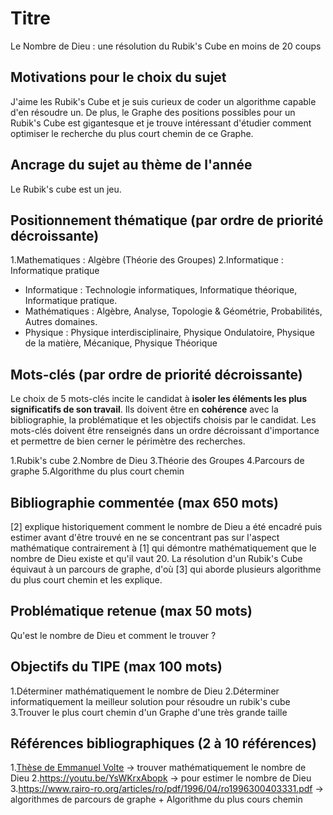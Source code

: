 # Titre
Le Nombre de Dieu : une résolution du Rubik's Cube en moins de 20 coups

## Motivations pour le choix du sujet
J'aime les Rubik's Cube et je suis curieux de coder un algorithme capable d'en résoudre un. De plus, le Graphe des positions possibles pour un Rubik's Cube est gigantesque et je trouve intéressant d'étudier comment optimiser le recherche du plus court chemin de ce Graphe.

## Ancrage du sujet au thème de l'année
Le Rubik's cube est un jeu.

## Positionnement thématique (par ordre de priorité décroissante)

1.Mathematiques : Algèbre (Théorie des Groupes)
2.Informatique : Informatique  pratique

- Informatique : Technologie informatiques, Informatique théorique, Informatique pratique.
- Mathématiques : Algèbre, Analyse, Topologie & Géométrie, Probabilités, Autres domaines.
- Physique : Physique interdisciplinaire, Physique Ondulatoire, Physique de la matière, Mécanique, Physique Théorique


## Mots-clés (par ordre de priorité décroissante)

Le choix de 5 mots-clés incite le candidat à **isoler les éléments les plus significatifs de son travail**. Ils doivent être en **cohérence** avec la bibliographie, la problématique et les objectifs choisis par le candidat. Les mots-clés doivent être renseignés dans un ordre décroissant d'importance et permettre de bien cerner le périmètre des recherches.

1.Rubik's cube
2.Nombre de Dieu
3.Théorie des Groupes
4.Parcours de graphe
5.Algorithme du plus court chemin


## Bibliographie commentée (max 650 mots)
[2] explique historiquement comment le nombre de Dieu a été encadré puis estimer avant d'être trouvé en ne se concentrant pas sur l'aspect mathématique contrairement à [1] qui démontre mathématiquement que le nombre de Dieu existe et qu'il vaut 20.
La résolution d'un Rubik's Cube équivaut à un parcours de graphe, d'où [3] qui aborde plusieurs algorithme du plus court chemin et les explique.


## Problématique retenue (max 50 mots)
Qu'est le nombre de Dieu et comment le trouver ?

## Objectifs du TIPE (max 100 mots)

1.Déterminer mathématiquement le nombre de Dieu
2.Déterminer informatiquement la meilleur solution pour résoudre un rubik's cube
3.Trouver le plus court chemin d'un Graphe d'une très grande taille


## Références bibliographiques (2 à 10 références)

1.[Thèse de Emmanuel Volte](https://tomas.rokicki.com/rubik20.pdf) -> trouver mathématiquement le nombre de Dieu
2.https://youtu.be/YsWKrxAbopk -> pour estimer le nombre de Dieu
3.https://www.rairo-ro.org/articles/ro/pdf/1996/04/ro1996300403331.pdf -> algorithmes de parcours de graphe + Algorithme du plus cours chemin

